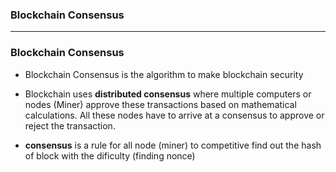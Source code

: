 ### Blockchain Consensus

--------------------------------------------------------

### Blockchain Consensus

* Blockchain Consensus is the algorithm to make blockchain security 

* Blockchain uses **distributed consensus** where multiple computers or nodes (Miner) approve these transactions based on mathematical calculations. All these nodes have to arrive at a consensus to approve or reject the transaction.

* **consensus** is a rule for all node (miner) to competitive find out the hash of block with the dificulty (finding nonce)

